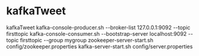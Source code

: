 # kafkaTweet
kafkaTweet
kafka-console-producer.sh --broker-list 127.0.0.1:9092 --topic firsttopic
kafka-console-consumer.sh --bootstrap-server localhost:9092 --topic firsttopic --group mygroup
zookeeper-server-start.sh config/zookeeper.properties 
kafka-server-start.sh config/server.properties 

